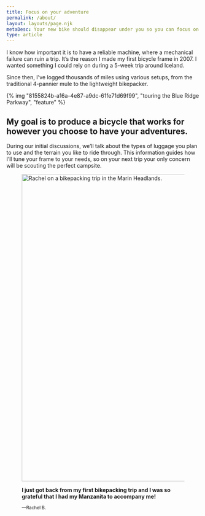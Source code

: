 ```yaml
---
title: Focus on your adventure
permalink: /about/
layout: layouts/page.njk
metaDesc: Your new bike should disappear under you so you can focus on your adventure
type: article
---
```


I know how important it is to have a reliable machine, where a mechanical failure can ruin a trip. It’s the reason I made my first bicycle frame in 2007. I wanted something I could rely on during a 5-week trip around Iceland.

Since then, I've logged thousands of miles using various setups, from the traditional 4-pannier mule to the lightweight bikepacker.

{% img "8155824b-a16a-4e87-a9dc-61fe71d69f99", "touring the Blue Ridge Parkway", "feature" %}

## My goal is to produce a bicycle that works for however you choose to have your adventures.

During our initial discussions, we’ll talk about the types of luggage you plan to use and the terrain you like to ride through. This information guides how I’ll tune your frame to your needs, so on your next trip your only concern will be scouting the perfect campsite.

<figure class="sidebar">
    <img data-blink-uuid="7c97cd02-2302-40aa-9df1-3234daeb9bd2" alt="Rachel on a bikepacking trip in the Marin Headlands." width="800" height="800">
    <figcaption class="mt-base">
        <p><strong>I just got back from my first bikepacking trip and I was so grateful that I had my Manzanita to accompany me!</strong></p>
        <p><small>&mdash;Rachel B.</small></p>
    </figcaption>
</figure>

